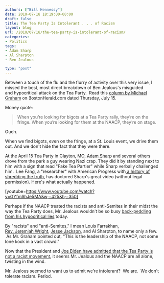 ```yaml
---
authors: ["Bill Hennessy"]
date: 2010-07-18 18:19:00+00:00
draft: false
title: The Tea Party Is Intolerant . . . of Racism
layout: blog
url: /2010/07/18/the-tea-party-is-intolerant-of-racism/
categories:
- Politics
tags:
- Adam Sharp
- Al Sharpton
- Ben Jealous

type: "post"
---
```


Between a touch of the flu and the flurry of activity over this very issue, I missed the best, most direct breakdown of Ben Jealous's misguided and hypocritical attack on the Tea Party.  Read this [column by Michael Graham](https://news.bostonherald.com/news/opinion/op_ed/view.bg?articleid=1267998) on BostonHerald.com dated Thursday, July 15.

Money quote:


> When you’re looking for bigots at a Tea Party rally, they’re on the fringe. When you’re looking for them at the NAACP, they’re on stage.


Ouch.

When we find bigots, even on the fringe, at a St. Louis event, we drive them out. And we don't hide the fact that they were there.

At the April 15 Tea Party in Clayton, MO, [Adam Sharp](https://sharpelbowsstl.blogspot.com/) and several others drove from the park a guy wearing Nazi crap. They did it by standing next to him with a sign that read "Fake Tea Partier" while Sharp verbally challenged him.  Lee Fang, a "researcher" with American Progress with[ a history of shredding the truth](https://www.verumserum.com/?p=7649), has doctored Sharp's great video (without legal permission). Here's what actually happened.

[youtube=https://www.youtube.com/watch?v=GYfmShJe5MA&w;=425&h;=350]

Perhaps if the NAACP treated the racists and anti-Semites in their midst the way the Tea Party does, Mr. Jealous wouldn't be so busy [back-peddling from his hypocritical lies](https://gatewaypundit.firstthings.com/2010/07/breaking-naacp-prez-tries-to-weasel-his-way-out-of-controversial-attack-on-tea-party-patriots/) today.

By "racists" and "anti-Semites," I mean Louis Farrakhan, [Rev. Jeremiah Wright](https://www.youtube.com/watch?v=axu1i_DS6jo&feature=related), [Jesse Jackson](https://www.washingtonpost.com/wp-srv/politics/special/clinton/frenzy/jackson.htm), and Al Sharpton, to name only a few.  As Mr. Graham pointed out, "This is the leadership of the NAACP, not some lone kook in a vast crowd."

Now that the President and [Joe Biden have admitted that the Tea Party is not a racist movement](https://poedpatriot.blogspot.com/2010/07/biden-tea-parties-not-racist.html), it seems Mr. Jealous and the NAACP are all alone, twisting in the wind.

Mr. Jealous seemed to want us to admit we're intolerant?  We are.  We don't tolerate racism. Period.
